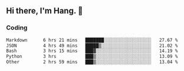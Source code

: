 ## Hi there, I'm Hang. 👋

### Coding

<!--START_SECTION:waka-->

```txt
Markdown      6 hrs 21 mins   ███████░░░░░░░░░░░░░░░░░░   27.67 %
JSON          4 hrs 49 mins   █████▒░░░░░░░░░░░░░░░░░░░   21.02 %
Bash          3 hrs 15 mins   ███▓░░░░░░░░░░░░░░░░░░░░░   14.19 %
Python        3 hrs           ███▒░░░░░░░░░░░░░░░░░░░░░   13.09 %
Other         2 hrs 59 mins   ███▒░░░░░░░░░░░░░░░░░░░░░   13.04 %
```

<!--END_SECTION:waka-->
